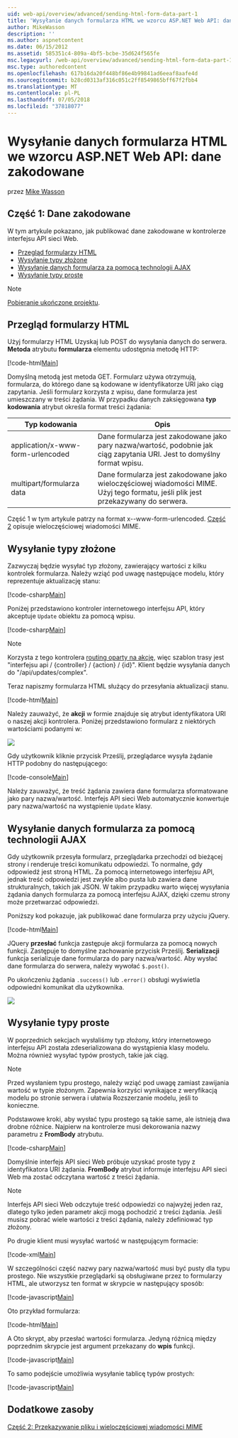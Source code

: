 ```yaml
---
uid: web-api/overview/advanced/sending-html-form-data-part-1
title: 'Wysyłanie danych formularza HTML we wzorcu ASP.NET Web API: dane zakodowane | Dokumentacja firmy Microsoft'
author: MikeWasson
description: ''
ms.author: aspnetcontent
ms.date: 06/15/2012
ms.assetid: 585351c4-809a-4bf5-bcbe-35d624f565fe
msc.legacyurl: /web-api/overview/advanced/sending-html-form-data-part-1
msc.type: authoredcontent
ms.openlocfilehash: 617b16da20f448bf86e4b99841ad6eeaf8aafe4d
ms.sourcegitcommit: b28cd0313af316c051c2ff8549865bff67f2fbb4
ms.translationtype: MT
ms.contentlocale: pl-PL
ms.lasthandoff: 07/05/2018
ms.locfileid: "37818077"
---
```

<a name="sending-html-form-data-in-aspnet-web-api-form-urlencoded-data"></a>Wysyłanie danych formularza HTML we wzorcu ASP.NET Web API: dane zakodowane
====================
przez [Mike Wasson](https://github.com/MikeWasson)

## <a name="part-1-form-urlencoded-data"></a>Część 1: Dane zakodowane

W tym artykule pokazano, jak publikować dane zakodowane w kontrolerze interfejsu API sieci Web.

- [Przegląd formularzy HTML](#overview_of_html_forms)
- [Wysyłanie typy złożone](#sending_complex_types)
- [Wysyłanie danych formularza za pomocą technologii AJAX](#sending_form_data_via_ajax)
- [Wysyłanie typy proste](#sending_simple_types)

> [!NOTE]
> [Pobieranie ukończone projektu](https://code.msdn.microsoft.com/ASPNET-Web-API-Sending-a6f9d007).


<a id="overview_of_html_forms"></a>
## <a name="overview-of-html-forms"></a>Przegląd formularzy HTML

Użyj formularzy HTML Uzyskaj lub POST do wysyłania danych do serwera. **Metoda** atrybutu **formularza** elementu udostępnia metodę HTTP:

[!code-html[Main](sending-html-form-data-part-1/samples/sample1.html)]

Domyślną metodą jest metoda GET. Formularz używa otrzymują, formularza, do którego dane są kodowane w identyfikatorze URI jako ciąg zapytania. Jeśli formularz korzysta z wpisu, dane formularza jest umieszczany w treści żądania. W przypadku danych zaksięgowana **typ kodowania** atrybut określa format treści żądania:

| Typ kodowania | Opis |
| --- | --- |
| application/x-www-form-urlencoded | Dane formularza jest zakodowane jako pary nazwa/wartość, podobnie jak ciąg zapytania URI. Jest to domyślny format wpisu. |
| multipart/formularza data | Dane formularza jest zakodowane jako wieloczęściowej wiadomości MIME. Użyj tego formatu, jeśli plik jest przekazywany do serwera. |

Część 1 w tym artykule patrzy na format x--www-form-urlencoded. [Część 2](sending-html-form-data-part-2.md) opisuje wieloczęściowej wiadomości MIME.

<a id="sending_complex_types"></a>
## <a name="sending-complex-types"></a>Wysyłanie typy złożone

Zazwyczaj będzie wysyłać typ złożony, zawierający wartości z kilku kontrolek formularza. Należy wziąć pod uwagę następujące modelu, który reprezentuje aktualizację stanu:

[!code-csharp[Main](sending-html-form-data-part-1/samples/sample2.cs)]

Poniżej przedstawiono kontroler internetowego interfejsu API, który akceptuje `Update` obiektu za pomocą wpisu.

[!code-csharp[Main](sending-html-form-data-part-1/samples/sample3.cs)]

> [!NOTE]
> Korzysta z tego kontrolera [routing oparty na akcję](../web-api-routing-and-actions/routing-in-aspnet-web-api.md#routing_by_action_name), więc szablon trasy jest &quot;interfejsu api / {controller} / {action} / {id}&quot;. Klient będzie wysyłania danych do &quot;/api/updates/complex&quot;.


Teraz napiszmy formularza HTML służący do przesyłania aktualizacji stanu.

[!code-html[Main](sending-html-form-data-part-1/samples/sample4.html)]

Należy zauważyć, że **akcji** w formie znajduje się atrybut identyfikatora URI o naszej akcji kontrolera. Poniżej przedstawiono formularz z niektórych wartościami podanymi w:

![](sending-html-form-data-part-1/_static/image1.png)

Gdy użytkownik kliknie przycisk Prześlij, przeglądarce wysyła żądanie HTTP podobny do następującego:

[!code-console[Main](sending-html-form-data-part-1/samples/sample5.cmd)]

Należy zauważyć, że treść żądania zawiera dane formularza sformatowane jako pary nazwa/wartość. Interfejs API sieci Web automatycznie konwertuje pary nazwa/wartość na wystąpienie `Update` klasy.

<a id="sending_form_data_via_ajax"></a>
## <a name="sending-form-data-via-ajax"></a>Wysyłanie danych formularza za pomocą technologii AJAX

Gdy użytkownik przesyła formularz, przeglądarka przechodzi od bieżącej strony i renderuje treści komunikatu odpowiedzi. To normalne, gdy odpowiedź jest stroną HTML. Za pomocą internetowego interfejsu API, jednak treść odpowiedzi jest zwykle albo pusta lub zawiera dane strukturalnych, takich jak JSON. W takim przypadku warto więcej wysyłania żądania danych formularza za pomocą interfejsu AJAX, dzięki czemu strony może przetwarzać odpowiedzi.

Poniższy kod pokazuje, jak publikować dane formularza przy użyciu jQuery.

[!code-html[Main](sending-html-form-data-part-1/samples/sample6.html)]

JQuery **przesłać** funkcja zastępuje akcji formularza za pomocą nowych funkcji. Zastępuje to domyślne zachowanie przycisk Prześlij. **Serializacji** funkcja serializuje dane formularza do pary nazwa/wartość. Aby wysłać dane formularza do serwera, należy wywołać `$.post()`.

Po ukończeniu żądania `.success()` lub `.error()` obsługi wyświetla odpowiedni komunikat dla użytkownika.

![](sending-html-form-data-part-1/_static/image2.png)

<a id="sending_simple_types"></a>
## <a name="sending-simple-types"></a>Wysyłanie typy proste

W poprzednich sekcjach wysłaliśmy typ złożony, który internetowego interfejsu API została zdeserializowana do wystąpienia klasy modelu. Można również wysyłać typów prostych, takie jak ciąg.

> [!NOTE]
> Przed wysłaniem typu prostego, należy wziąć pod uwagę zamiast zawijania wartość w typie złożonym. Zapewnia korzyści wynikające z weryfikacją modelu po stronie serwera i ułatwia Rozszerzanie modelu, jeśli to konieczne.


Podstawowe kroki, aby wysłać typu prostego są takie same, ale istnieją dwa drobne różnice. Najpierw na kontrolerze musi dekorowania nazwy parametru z **FromBody** atrybutu.

[!code-csharp[Main](sending-html-form-data-part-1/samples/sample7.cs?highlight=3)]

Domyślnie interfejs API sieci Web próbuje uzyskać proste typy z identyfikatora URI żądania. **FromBody** atrybut informuje interfejsu API sieci Web ma zostać odczytana wartość z treści żądania.

> [!NOTE]
> Interfejs API sieci Web odczytuje treść odpowiedzi co najwyżej jeden raz, dlatego tylko jeden parametr akcji mogą pochodzić z treści żądania. Jeśli musisz pobrać wiele wartości z treści żądania, należy zdefiniować typ złożony.


Po drugie klient musi wysyłać wartość w następującym formacie:

[!code-xml[Main](sending-html-form-data-part-1/samples/sample8.xml)]

W szczególności część nazwy pary nazwa/wartość musi być pusty dla typu prostego. Nie wszystkie przeglądarki są obsługiwane przez to formularzy HTML, ale utworzysz ten format w skrypcie w następujący sposób:

[!code-javascript[Main](sending-html-form-data-part-1/samples/sample9.js)]

Oto przykład formularza:

[!code-html[Main](sending-html-form-data-part-1/samples/sample10.html)]

A Oto skrypt, aby przesłać wartości formularza. Jedyną różnicą między poprzednim skrypcie jest argument przekazany do **wpis** funkcji.

[!code-javascript[Main](sending-html-form-data-part-1/samples/sample11.js?highlight=2)]

To samo podejście umożliwia wysyłanie tablicę typów prostych:

[!code-javascript[Main](sending-html-form-data-part-1/samples/sample12.js)]

## <a name="additional-resources"></a>Dodatkowe zasoby

[Część 2: Przekazywanie pliku i wieloczęściowej wiadomości MIME](sending-html-form-data-part-2.md)
